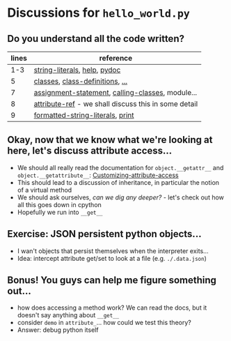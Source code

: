 # Discussions for `hello_world.py`

## Do you understand all the code written?

|lines | reference|
|-|-|
|1-3|[string-literals](https://docs.python.org/3.10/reference/lexical_analysis.html#string-and-bytes-literals), [help](https://docs.python.org/3/library/functions.html#help), [pydoc](https://docs.python.org/3.10/library/pydoc.html)|
|5|[classes](https://docs.python.org/3.10/reference/datamodel.html#index-32), [class-definitions](https://docs.python.org/3.10/reference/compound_stmts.html#grammar-token-python-grammar-classdef), [...](https://docs.python.org/3.10/library/constants.html#Ellipsis)|
|7|[assignment-statement](https://docs.python.org/3.10/reference/simple_stmts.html#assignment-statements), [calling-classes](https://docs.python.org/3.10/reference/datamodel.html#index-32), module...|
|8|[attribute-ref](https://docs.python.org/3.10/reference/expressions.html#grammar-token-python-grammar-attributeref) - we shall discuss this in some detail|
|9|[formatted-string-literals](https://docs.python.org/3/reference/lexical_analysis.html#f-strings), [print](https://docs.python.org/3/library/functions.html#print)|

## Okay, now that we know what we're looking at here, let's discuss attribute access...

* We should all really read the documentation for `object.__getattr__` and `object.__getattribute__`: [Customizing-attribute-access](https://docs.python.org/3.10/reference/datamodel.html#customizing-attribute-access)
* This should lead to a discussion of inheritance, in particular the notion of a virtual method
* We should ask ourselves, *can we dig any deeper?* - let's check out how all this goes down in cpython
* Hopefully we run into `__get__`

## Exercise: JSON persistent python objects...
* I wan't objects that persist themselves when the interpreter exits...
* Idea: intercept attribute get/set to look at a file (e.g. `./.data.json`)

## Bonus!  You guys can help me figure something out...

* how does accessing a method work?  We can read the docs, but it doesn't say anything about `__get__`
* consider `demo` in `attribute_`... how could we test this theory?
* Answer: debug python itself